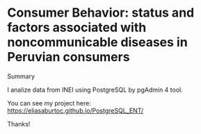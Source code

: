 # Consumer Behavior: status and factors associated with noncommunicable diseases in Peruvian consumers


Summary

I analize data from INEI using PostgreSQL by pgAdmin 4 tool.

You can see my project here: https://eliasaburtoc.github.io/PostgreSQL_ENT/

Thanks!




